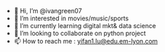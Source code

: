 - 👋 Hi, I’m @ivangreen07
- 👀 I’m interested in movies/music/sports
- 🌱 I’m currently learning digital mkt& data science
- 💞️ I’m looking to collaborate on python project
- 📫 How to reach me : yifan1.lu@edu.em-lyon.com

<!---
ivangreen07/ivangreen07 is a ✨ special ✨ repository because its `README.md` (this file) appears on your GitHub profile.
You can click the Preview link to take a look at your changes.
--->

